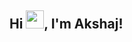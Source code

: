## Hi <img src="https://github.com/TheDudeThatCode/TheDudeThatCode/blob/master/Assets/Hi.gif" width="29px">, I'm Akshaj!


